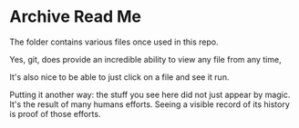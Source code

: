 
# Archive Read Me

The folder contains various files once used in this repo.

Yes, git, does provide an incredible ability to view any file from any time,

It's also nice to be able to just click on a file and see it run.

Putting it another way: the stuff you see here did not just appear by magic. It's the result of many humans efforts. Seeing a visible record of its history is proof of those efforts.

